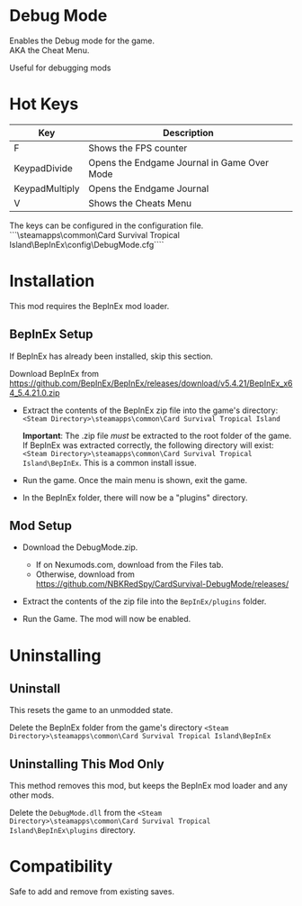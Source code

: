 # Debug Mode

Enables the Debug mode for the game.  
AKA the Cheat Menu.

Useful for debugging mods

# Hot Keys


|Key|Description|
|--|--|
|F|Shows the FPS counter|
|KeypadDivide|Opens the Endgame Journal in Game Over Mode|
|KeypadMultiply|Opens the Endgame Journal|
|V|Shows the Cheats Menu|

The keys can be configured in the configuration file.
```<Steam Dir>\steamapps\common\Card Survival Tropical Island\BepInEx\config\DebugMode.cfg````



# Installation 
This mod requires the BepInEx mod loader.

## BepInEx Setup
If BepInEx has already been installed, skip this section.

Download BepInEx from https://github.com/BepInEx/BepInEx/releases/download/v5.4.21/BepInEx_x64_5.4.21.0.zip

* Extract the contents of the BepInEx zip file into the game's directory:
```<Steam Directory>\steamapps\common\Card Survival Tropical Island```

    __Important__:  The .zip file *must* be extracted to the root folder of the game.  If BepInEx was extracted correctly, the following directory will exist: ```<Steam Directory>\steamapps\common\Card Survival Tropical Island\BepInEx```.  This is a common install issue.

* Run the game.  Once the main menu is shown, exit the game.
    
* In the BepInEx folder, there will now be a "plugins" directory.

## Mod Setup
* Download the DebugMode.zip.  
    * If on Nexumods.com, download from the Files tab.
    * Otherwise, download from https://github.com/NBKRedSpy/CardSurvival-DebugMode/releases/

* Extract the contents of the zip file into the ```BepInEx/plugins``` folder.

* Run the Game.  The mod will now be enabled.

# Uninstalling

## Uninstall
This resets the game to an unmodded state.

Delete the BepInEx folder from the game's directory
```<Steam Directory>\steamapps\common\Card Survival Tropical Island\BepInEx```

## Uninstalling This Mod Only

This method removes this mod, but keeps the BepInEx mod loader and any other mods.

Delete the ```DebugMode.dll``` from the ```<Steam Directory>\steamapps\common\Card Survival Tropical Island\BepInEx\plugins``` directory.

# Compatibility
Safe to add and remove from existing saves.
